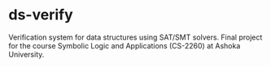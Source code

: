 # ds-verify
Verification system for data structures using SAT/SMT solvers. Final project for the course Symbolic Logic and Applications (CS-2260) at Ashoka University.
